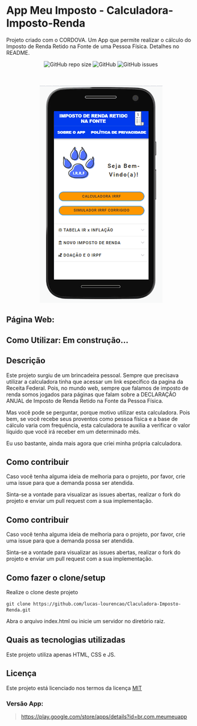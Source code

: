 # App Meu Imposto - Calculadora-Imposto-Renda

Projeto criado com o CORDOVA. Um App que permite realizar o cálculo do Imposto de Renda Retido na Fonte de uma Pessoa Física. Detalhes no README.

<p align="center">
<img alt="GitHub repo size" src="https://img.shields.io/github/repo-size/lucas-lourencao/Calculadora-Imposto-Renda">
<img alt="GitHub" src="https://img.shields.io/github/license/lucas-lourencao/Calculadora-Imposto-Renda">
<img alt="GitHub issues" src="https://img.shields.io/github/issues/lucas-lourencao/Calculadora-Imposto-Renda">
</p><br><br>

<center>
<img src="www/gif/Animação.gif"/>
</center>

## Página Web:

## Como Utilizar: Em construção...

## Descrição

Este projeto surgiu de um brincadeira pessoal. Sempre que precisava utilizar a calculadora tinha que acessar um link específico da pagina da Receita Federal. Pois, no mundo web, sempre que falamos de imposto de renda somos jogados para páginas que falam sobre a DECLARAÇÃO ANUAL de Imposto de Renda Retido na Fonte da Pessoa Física.

Mas você pode se perguntar, porque motivo utilizar esta calculadora. Pois bem, se você recebe seus proventos como pessoa física e a base de cálculo varia com frequência, esta calculadora te auxilia a verificar o valor líquido que você irá receber em um determinado mês.

Eu uso bastante, ainda mais agora que criei minha própria calculadora.

## Como contribuir

Caso você tenha alguma ideia de melhoria para o projeto, por favor, crie uma issue para que a demanda possa ser atendida.

Sinta-se a vontade para visualizar as issues abertas, realizar o fork do projeto e enviar um pull request com a sua implementação.

## Como contribuir

Caso você tenha alguma ideia de melhoria para o projeto, por favor, crie uma issue para que a demanda possa ser atendida.

Sinta-se a vontade para visualizar as issues abertas, realizar o fork do projeto e enviar um pull request com a sua implementação.

## Como fazer o clone/setup

Realize o clone deste projeto

```
git clone https://github.com/lucas-lourencao/Claculadora-Imposto-Renda.git
```

Abra o arquivo index.html ou inicie um servidor no diretório raiz.

## Quais as tecnologias utilizadas

Este projeto utiliza apenas HTML, CSS e JS.

## Licença

Este projeto está licenciado nos termos da licença [MIT](/LICENSE.md)

### Versão App:

> https://play.google.com/store/apps/details?id=br.com.meumeuapp
